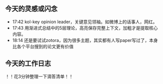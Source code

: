 ## 今天的灵感或闪念

- 17:42 kol-key opinion leader，关键意见领袖。如微博上的话事人，网红。
- 17:43 用渐进式总结中的5层理论，高亮保存完整上下文，加粗才是提取核心内容。
- 18:14 还是要试试zotora，因为很多主题，其实都有人写paper写过了，本身比各个平台搜到的论文更有价值

## 今天的工作日志

！！花3分钟整理一下滴答清单！！
